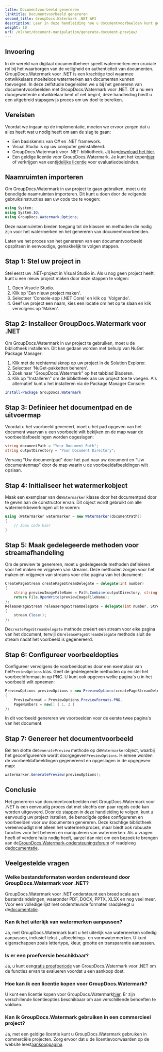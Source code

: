 ```yaml
---
title: Documentvoorbeeld genereren
linktitle: Documentvoorbeeld genereren
second_title: GroupDocs.Watermark .NET API
description: Leer in deze handleiding hoe u documentvoorbeelden kunt genereren met GroupDocs.Watermark voor .NET. Verbeter moeiteloos uw documentbeveiliging en -beheer.
weight: 10
url: /nl/net/document-manipulation/generate-document-preview/
---
```

## Invoering
In de wereld van digitaal documentbeheer speelt watermerken een cruciale rol bij het waarborgen van de veiligheid en authenticiteit van documenten. GroupDocs.Watermark voor .NET is een krachtige tool waarmee ontwikkelaars moeiteloos watermerken aan documenten kunnen toevoegen. In deze zelfstudie begeleiden we u bij het genereren van documentvoorbeelden met GroupDocs.Watermark voor .NET. Of u nu een doorgewinterde ontwikkelaar bent of net begint, deze handleiding biedt u een uitgebreid stapsgewijs proces om uw doel te bereiken.
## Vereisten
Voordat we ingaan op de implementatie, moeten we ervoor zorgen dat u alles heeft wat u nodig heeft om aan de slag te gaan:
- Een basiskennis van C# en .NET framework.
- Visual Studio is op uw computer geïnstalleerd.
- GroupDocs.Watermark voor .NET-bibliotheek. Jij kan[download het hier](https://releases.groupdocs.com/Watermark/net/).
-  Een geldige licentie voor GroupDocs.Watermark. Je kunt het kopen[hier](https://purchase.groupdocs.com/buy) of verkrijgen van een[tijdelijke licentie](https://purchase.groupdocs.com/temporary-license/) voor evaluatiedoeleinden.
## Naamruimten importeren
Om GroupDocs.Watermark in uw project te gaan gebruiken, moet u de benodigde naamruimten importeren. Dit kunt u doen door de volgende gebruiksinstructies aan uw code toe te voegen:
```csharp
using System;
using System.IO;
using GroupDocs.Watermark.Options;
```
Deze naamruimten bieden toegang tot de klassen en methoden die nodig zijn voor het watermerken en het genereren van documentvoorbeelden.

Laten we het proces van het genereren van een documentvoorbeeld opsplitsen in eenvoudige, gemakkelijk te volgen stappen.
## Stap 1: Stel uw project in
Stel eerst uw .NET-project in Visual Studio in. Als u nog geen project heeft, kunt u een nieuw project maken door deze stappen te volgen:
1. Open Visuele Studio.
2. Klik op 'Een nieuw project maken'.
3. Selecteer 'Console-app (.NET Core)' en klik op 'Volgende'.
4. Geef uw project een naam, kies een locatie om het op te slaan en klik vervolgens op 'Maken'.
## Stap 2: Installeer GroupDocs.Watermark voor .NET
Om GroupDocs.Watermark in uw project te gebruiken, moet u de bibliotheek installeren. Dit kan gedaan worden met behulp van NuGet Package Manager:
1. Klik met de rechtermuisknop op uw project in de Solution Explorer.
2. Selecteer 'NuGet-pakketten beheren'.
3. Zoek naar "GroupDocs.Watermark" op het tabblad Bladeren.
4. Klik op "Installeren" om de bibliotheek aan uw project toe te voegen.
Als alternatief kunt u het installeren via de Package Manager Console:
```powershell
Install-Package GroupDocs.Watermark
```
## Stap 3: Definieer het documentpad en de uitvoermap
Voordat u het voorbeeld genereert, moet u het pad opgeven van het document waarvan u een voorbeeld wilt bekijken en de map waar de voorbeeldafbeeldingen worden opgeslagen:
```csharp
string documentPath = "Your Document Path";
string outputDirectory = "Your Document Directory";
```
Vervang "Uw documentpad" door het pad naar uw document en "Uw documentenmap" door de map waarin u de voorbeeldafbeeldingen wilt opslaan.
## Stap 4: Initialiseer het watermerkobject
Maak een exemplaar van de`Watermarker` klasse door het documentpad door te geven aan de constructor ervan. Dit object wordt gebruikt om alle watermerkbewerkingen uit te voeren:
```csharp
using (Watermarker watermarker = new Watermarker(documentPath))
{
    // Jouw code hier
}
```
## Stap 5: Maak gedelegeerde methoden voor streamafhandeling
Om de preview te genereren, moet u gedelegeerde methoden definiëren voor het maken en vrijgeven van streams. Deze methoden zorgen voor het maken en vrijgeven van streams voor elke pagina van het document:
```csharp
CreatePageStream createPageStreamDelegate = delegate(int number)
{
    string previewImageFileName = Path.Combine(outputDirectory, string.Format("page{0}.png", number));
    return File.OpenWrite(previewImageFileName);
};
ReleasePageStream releasePageStreamDelegate = delegate(int number, Stream stream)
{
    stream.Close();
};
```
 De`createPageStreamDelegate` methode creëert een stream voor elke pagina van het document, terwijl de`releasePageStreamDelegate` methode sluit de stream nadat het voorbeeld is gegenereerd.
## Stap 6: Configureer voorbeeldopties
 Configureer vervolgens de voorbeeldopties door een exemplaar van het`PreviewOptions` klas. Geef de gedelegeerde methoden op en stel het voorbeeldformaat in op PNG. U kunt ook opgeven welke pagina's u in het voorbeeld wilt opnemen:
```csharp
PreviewOptions previewOptions = new PreviewOptions(createPageStreamDelegate, releasePageStreamDelegate)
{
    PreviewFormat = PreviewOptions.PreviewFormats.PNG,
    PageNumbers = new[] { 1, 2 }
};
```
In dit voorbeeld genereren we voorbeelden voor de eerste twee pagina's van het document.
## Stap 7: Genereer het documentvoorbeeld
 Bel ten slotte de`GeneratePreview` methode op de`Watermarker`object, waarbij het geconfigureerde wordt doorgegeven`PreviewOptions`. Hiermee worden de voorbeeldafbeeldingen gegenereerd en opgeslagen in de opgegeven map:
```csharp
watermarker.GeneratePreview(previewOptions);
```
## Conclusie
Het genereren van documentvoorbeelden met GroupDocs.Watermark voor .NET is een eenvoudig proces dat met slechts een paar regels code kan worden uitgevoerd. Door de stappen in deze handleiding te volgen, kunt u eenvoudig uw project instellen, de benodigde opties configureren en voorbeelden voor uw documenten genereren. Deze krachtige bibliotheek vereenvoudigt niet alleen het watermerkproces, maar biedt ook robuuste functies voor het beheren en manipuleren van watermerken.
 Als u vragen heeft of verdere hulp nodig heeft, aarzel dan niet om een bezoek te brengen aan de[GroupDocs.Watermark-ondersteuningsforum](https://forum.groupdocs.com/c/watermark/19) of raadpleeg de[documentatie](https://tutorials.groupdocs.com/Watermark/net/).
## Veelgestelde vragen
### Welke bestandsformaten worden ondersteund door GroupDocs.Watermark voor .NET?
 GroupDocs.Watermark voor .NET ondersteunt een breed scala aan bestandsindelingen, waaronder PDF, DOCX, PPTX, XLSX en nog veel meer. Voor een volledige lijst met ondersteunde formaten raadpleegt u de[documentatie](https://tutorials.groupdocs.com/Watermark/net/).
### Kan ik het uiterlijk van watermerken aanpassen?
Ja, met GroupDocs.Watermark kunt u het uiterlijk van watermerken volledig aanpassen, inclusief tekst-, afbeeldings- en vormwatermerken. U kunt eigenschappen zoals lettertype, kleur, grootte en transparantie aanpassen.
### Is er een proefversie beschikbaar?
 Ja, u kunt een[gratis proefperiode](https://releases.groupdocs.com/) van GroupDocs.Watermark voor .NET om de functies ervan te evalueren voordat u een aankoop doet.
### Hoe kan ik een licentie kopen voor GroupDocs.Watermark?
 U kunt een licentie kopen voor GroupDocs.Watermark[hier](https://purchase.groupdocs.com/buy). Er zijn verschillende licentieopties beschikbaar om aan verschillende behoeften te voldoen.
### Kan ik GroupDocs.Watermark gebruiken in een commercieel project?
 Ja, met een geldige licentie kunt u GroupDocs.Watermark gebruiken in commerciële projecten. Zorg ervoor dat u de licentievoorwaarden op de website leest[aankooppagina](https://purchase.groupdocs.com/buy).